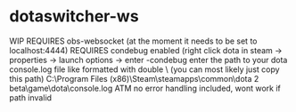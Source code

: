 # dotaswitcher-ws

WIP
REQUIRES obs-websocket (at the moment it needs to be set to localhost:4444)
REQUIRES condebug enabled (right click dota in steam -> properties -> launch options -> enter -condebug
enter the path to your dota console.log file like formatted with double \\ (you can most likely just copy this path)
C:\\Program Files (x86)\\Steam\\steamapps\\common\\dota 2 beta\\game\\dota\\console.log
ATM no error handling included, wont work if path invalid
